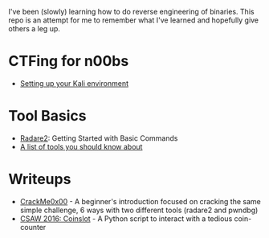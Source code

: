 I've been (slowly) learning how to do reverse engineering of binaries.  This repo is an attempt for me to remember what I've learned and hopefully give others a leg up.

# CTFing for n00bs

 - [Setting up your Kali environment](INSTALL.md)

# Tool Basics

 - [Radare2](tools/radare2/README.md): Getting Started with Basic Commands
 - [A list of tools you should know about](tools/README.md)

# Writeups

 - [CrackMe0x00](writeups/crackme/0x00.md) - A beginner's introduction focused on cracking the same simple challenge, 6 ways with two different tools (radare2 and pwndbg)
 - [CSAW 2016: Coinslot](writeups/2016-csaw/coinslot.md) - A Python script to interact with a tedious coin-counter

